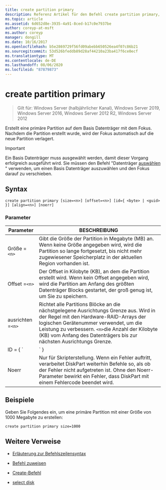 ```yaml
---
title: create partition primary
description: Referenz Artikel für den Befehl create partition primary, mit dem eine primäre Partition auf dem Basis Datenträger mit dem Fokus erstellt wird.
ms.topic: article
ms.assetid: 6d652d8e-3935-4a91-8ced-b17c0e7937be
author: coreyp-at-msft
ms.author: coreyp
manager: dongill
ms.date: 10/16/2017
ms.openlocfilehash: b5e2869729f56fd09abebb650526ea4f07c86b21
ms.sourcegitcommit: 53d526bfeddb89d28af44210a23ba417f6ce0ecf
ms.translationtype: MT
ms.contentlocale: de-DE
ms.lasthandoff: 08/06/2020
ms.locfileid: "87879873"
---
```

# <a name="create-partition-primary"></a>create partition primary

> Gilt für: Windows Server (halbjährlicher Kanal), Windows Server 2019, Windows Server 2016, Windows Server 2012 R2, Windows Server 2012

Erstellt eine primäre Partition auf dem Basis Datenträger mit dem Fokus. Nachdem die Partition erstellt wurde, wird der Fokus automatisch auf die neue Partition verlagert.

> [!IMPORTANT]
> Ein Basis Datenträger muss ausgewählt werden, damit dieser Vorgang erfolgreich ausgeführt wird. Sie müssen den Befehl "Datenträger [auswählen](select-disk.md) " verwenden, um einen Basis Datenträger auszuwählen und den Fokus darauf zu verschieben.

## <a name="syntax"></a>Syntax

```
create partition primary [size=<n>] [offset=<n>] [id={ <byte> | <guid> }] [align=<n>] [noerr]
```

### <a name="parameters"></a>Parameter

| Parameter | BESCHREIBUNG |
| --------- | ----------- |
| Größe =`<n>` | Gibt die Größe der Partition in Megabyte (MB) an. Wenn keine Größe angegeben wird, wird die Partition so lange fortgesetzt, bis nicht mehr zugewiesener Speicherplatz in der aktuellen Region vorhanden ist. |
| Offset =`<n>` | Der Offset in Kilobyte (KB), an dem die Partition erstellt wird. Wenn kein Offset angegeben wird, wird die Partition am Anfang des größten Datenträger Blocks gestartet, der groß genug ist, um Sie zu speichern. |
| ausrichten =`<n>` | Richtet alle Partitions Blöcke an die nächstgelegene Ausrichtungs Grenze aus. Wird in der Regel mit den Hardware-RAID-Arrays der logischen Gerätenummer verwendet, um die Leistung zu verbessern. `<n>`die Anzahl der Kilobyte (KB) vom Anfang des Datenträgers bis zur nächsten Ausrichtungs Grenze. |
| ID = { `<byte>  | <guid>` } | Gibt den Partitionstyp an. Dieser Parameter ist nur für die Verwendung durch Originalgerätehersteller (Original Equipment Manufacturer, OEM) vorgesehen. Mit diesem Parameter können beliebige Byte-oder GUID-Partitionstypen angegeben werden. DiskPart überprüft den Partitionstyp nicht auf Gültigkeit, außer um sicherzustellen, dass es sich um ein Byte in Hexadezimal Form oder eine GUID handelt. **Vorsicht:** Das Erstellen von Partitionen mit diesem Parameter kann dazu führen, dass der Computer ausfällt oder nicht gestartet werden kann. Wenn Sie kein OEM-oder IT-Experte mit GPT-Datenträgern sind, erstellen Sie keine Partitionen auf GPT-Datenträgern mithilfe dieses Parameters. Verwenden Sie stattdessen immer den Befehl [create partition efi](create-partition-efi.md) , um EFI-System Partitionen, den [create partition msr](create-partition-msr.md) -Befehl zum Erstellen von reservierten Microsoft-Partitionen und den [create partition primary](create-partition-primary.md)-Befehl (ohne den- `id={ <byte>  | <guid>` Parameter) zu erstellen, um primäre Partitionen auf GPT-Datenträgern zu erstellen.<p>**Für Master Boot Record-Datenträger (MBR)** müssen Sie für die Partition ein Byte des Partitions Typs (in Hexadezimal Form) angeben. Wenn dieser Parameter nicht angegeben wird, erstellt der Befehl eine Partition des Typs `0x06` , die angibt, dass ein Dateisystem nicht installiert ist. Beispiele:<ul><li>**LDM-Daten Partition:** 0x42</li><li>**Wiederherstellungs Partition:** 0x27</li><li>**Erkannte OEM-Partition:** 0x12, 0x84, 0xde, 0xFE, 0xa0</li></ul><p>**Für GPT-Datenträger (GUID-Partitionstabelle)** können Sie für die Partition, die Sie erstellen möchten, eine GUID für den Partitionstyp angeben. Zu den erkannten GUIDs zählen:<ul><li>**EFI-Systempartition:** c12a7328-f81f-11d2-ba4b-00a0c93ec93b</li><li>**Reservierte Microsoft-Partition:** e3c9e316-0b5c-4db8-817d-f92df00215ae</li><li>**Grundlegende Daten Partition:** ebd0a0a2-b9e5-4433-87c0-68b6b72699c7</li><li>**LDM-Metadatenpartition (dynamischer Datenträger):** 5808c8aa-7e8f-42e0-85d2-e1e90434cfb3</li><li>**LDM-Daten Partition (dynamischer Datenträger):** af9b60a0-1431-4f62-bc68-3311714a69ad</li><li>**Wiederherstellungs Partition:** de94bba4-06d1-4d40-a16a-bfd50179d6ac<p>Wenn dieser Parameter für einen GPT-Datenträger nicht angegeben wird, erstellt der Befehl eine grundlegende Daten Partition.</li></ul> |
| Noerr | Nur für Skripterstellung. Wenn ein Fehler auftritt, verarbeitet DiskPart weiterhin Befehle so, als ob der Fehler nicht aufgetreten ist. Ohne den Noerr-Parameter bewirkt ein Fehler, dass DiskPart mit einem Fehlercode beendet wird. |

## <a name="examples"></a>Beispiele

Geben Sie Folgendes ein, um eine primäre Partition mit einer Größe von 1000 Megabyte zu erstellen:

```
create partition primary size=1000
```

## <a name="additional-references"></a>Weitere Verweise

- [Erläuterung zur Befehlszeilensyntax](command-line-syntax-key.md)

- [Befehl zuweisen](assign.md)

- [Create-Befehl](create.md)

- [select disk](select-disk.md)
